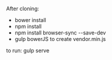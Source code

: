 After cloning:
- bower install
- npm install
- npm install browser-sync --save-dev
- gulp bowerJS to create vendor.min.js

to run: gulp serve
